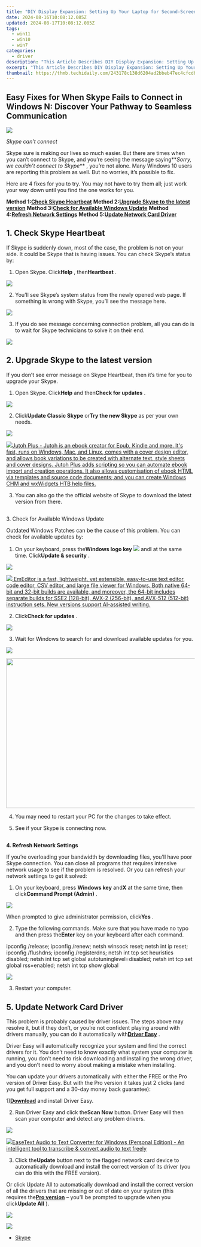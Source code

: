 ```yaml
---
title: "DIY Display Expansion: Setting Up Your Laptop for Second-Screen Functionality"
date: 2024-08-16T10:08:12.085Z
updated: 2024-08-17T10:08:12.085Z
tags:
  - win11
  - win10
  - win7
categories:
  - driver
description: "This Article Describes DIY Display Expansion: Setting Up Your Laptop for Second-Screen Functionality"
excerpt: "This Article Describes DIY Display Expansion: Setting Up Your Laptop for Second-Screen Functionality"
thumbnail: https://thmb.techidaily.com/243178c138d6204ad2bbeb47ec4cfcdba020958c11cab04cb22d5f5327eef01b.jpg
---
```


## Easy Fixes for When Skype Fails to Connect in Windows N: Discover Your Pathway to Seamless Communication

![](https://images.drivereasy.com/wp-content/uploads/2017/09/img_59ba2cbe02f23.png)

_Skype can’t connect_

 Skype sure is making our lives so much easier. But there are times when you can’t connect to Skype, and you’re seeing the message saying**_Sorry, we couldn’t connect to Skype_** , you’re not alone. Many Windows 10 users are reporting this problem as well. But no worries, it’s possible to fix.

 Here are 4 fixes for you to try. You may not have to try them all; just work your way down until you find the one works for you.

 **Method 1:[Check Skype Heartbeat](https://tools.techidaily.com/drivereasy/download/)**
 **Method 2:[Upgrade Skype to the latest version](https://tools.techidaily.com/drivereasy/download/)**
 **Method 3:[Check for Available Windows Update](https://tools.techidaily.com/drivereasy/download/)**
 **Method 4:[Refresh Network Settings](https://tools.techidaily.com/drivereasy/download/)**
 **Method 5:[Update Network Card Driver](https://tools.techidaily.com/drivereasy/download/)**

## 1\. Check Skype Heartbeat

 If Skype is suddenly down, most of the case, the problem is not on your side. It could be Skype that is having issues. You can check Skype’s status by:

 1) Open Skype. Click**Help** , then**Heartbeat** .

![](https://images.drivereasy.com/wp-content/uploads/2017/09/img_59ba324261c48.jpg)

 2) You’ll see Skype’s system status from the newly opened web page. If something is wrong with Skype, you’ll see the message here.

![](https://images.drivereasy.com/wp-content/uploads/2017/09/img_59ba3393bc52d.jpg)

 3) If you do see message concerning connection problem, all you can do is to wait for Skype technicians to solve it on their end.

<!-- affiliate ads begin -->
<a href="https://shop.systoolsgroup.com/affiliate.php?ACCOUNT=SYSTOOBY&AFFILIATE=108875&PATH=https%3A%2F%2Fwww.systoolsgroup.com%3FAFFILIATE%3D108875%26RESOURCE%3D%2BSysTools%2BOutlook%2BRecovery"><img src="https://www.systoolsgroup.com/box/outlook-recovery.png" border="0"></a>
<!-- affiliate ads end -->
## 2\. Upgrade Skype to the latest version

 If you don’t see error message on Skype Heartbeat, then it’s time for you to upgrade your Skype.

 1) Open Skype. Click**Help** and then**Check for updates** .

![](https://images.drivereasy.com/wp-content/uploads/2017/09/img_59ba3c3c53b24.jpg)

 2) Click**Update Classic Skype** or**Try the new Skype** as per your own needs.

![](https://images.drivereasy.com/wp-content/uploads/2017/09/img_59ba3ce447ed7.png)
<!-- affiliate ads begin -->
<a href="https://secure.2checkout.com/order/checkout.php?PRODS=4699091&QTY=1&AFFILIATE=108875&CART=1"><img src="https://secure.avangate.com/images/merchant/bccefcc1b1eee9eca3ae4f5c1a281482/products/1_jutoh-logo-1200x1600.jpg" border="0">Jutoh Plus -  Jutoh is an ebook creator for Epub, Kindle and more. It's fast, runs on Windows, Mac, and Linux, comes with a cover design editor, and allows book variations to be created with alternate text, style sheets and cover designs. Jutoh Plus adds scripting so you can automate ebook import and creation operations. It also allows customisation of ebook HTML via templates and source code documents; and you can create Windows CHM and wxWidgets HTB help files. </a>
<!-- affiliate ads end -->

 3) You can also go the the official website of Skype to download the latest version from there.

##

 3\. Check for Available Windows Update

 Outdated Windows Patches can be the cause of this problem. You can check for available updates by:

 1) On your keyboard, press the**Windows logo key** ![](https://images.drivereasy.com/wp-content/uploads/2017/09/img_59ba41495099c.png) and**I** at the same time. Click**Update & security** .

![](https://images.drivereasy.com/wp-content/uploads/2017/09/img_59ba4105e1a55.png)
<!-- affiliate ads begin -->
<a href="https://shop.emeditor.com/order/checkout.php?PRODS=4610657&QTY=1&AFFILIATE=108875&CART=1"><img src="https://www.emeditor.com/wp-content/uploads/2024/06/emeditor_chat_ai.png" border="0">
EmEditor is a fast, lightweight, yet extensible, easy-to-use text editor, code editor, CSV editor, and large file viewer for Windows. Both native 64-bit and 32-bit builds are available, and moreover, the 64-bit includes separate builds for SSE2 (128-bit), AVX-2 (256-bit), and AVX-512 (512-bit) instruction sets. New versions support AI-assisted writing.</a>
<!-- affiliate ads end -->

 2) Click**Check for updates** .

![](https://images.drivereasy.com/wp-content/uploads/2017/09/img_59ba4174c0407.jpg)

 3) Wait for Windows to search for and download available updates for you.

![](https://images.drivereasy.com/wp-content/uploads/2017/09/img_59ba41bf10bc6.jpg)
<!-- affiliate ads begin -->
<a href="https://aidotcom.pxf.io/c/5597632/2086436/19576" target="_top" id="2086436"><img src="//a.impactradius-go.com/display-ad/19576-2086436" border="0" alt="" width="1500" height="400"/></a><img height="0" width="0" src="https://imp.pxf.io/i/5597632/2086436/19576" style="position:absolute;visibility:hidden;" border="0" />
<!-- affiliate ads end -->

4) You may need to restart your PC for the changes to take effect.

5) See if your Skype is connecting now.

##

 **4\. Refresh Network Settings**

 If you’re overloading your bandwidth by downloading files, you’ll have poor Skype connection. You can close all programs that requires intensive network usage to see if the problem is resolved. Or you can refresh your network settings to get it solved:

 1) On your keyboard, press **Windows key**   and**X** at the same time, then click**Command Prompt (Admin)** .

![](https://images.drivereasy.com/wp-content/uploads/2017/09/img_59ba445219ad3.png)

 When prompted to give administrator permission, click**Yes** .

 2) Type the following commands. Make sure that you have made no typo and then press the**Enter** key on your keyboard after each command.

ipconfig /release;
ipconfig /renew;
netsh winsock reset;
netsh int ip reset;
ipconfig /flushdns;
ipconfig /registerdns;
netsh int tcp set heuristics disabled;
netsh int tcp set global autotuninglevel=disabled;
netsh int tcp set global rss=enabled;
netsh int tcp show global

![](https://images.drivereasy.com/wp-content/uploads/2017/09/img_59ba44fb14d3b.png)

3) Restart your computer.

## 5\. Update Network Card Driver

 This problem is probably caused by driver issues. The steps above may resolve it, but if they don’t, or you’re not confident playing around with drivers manually, you can do it automatically with[**Driver Easy**](https://tools.techidaily.com/drivereasy/download/) .

 Driver Easy will automatically recognize your system and find the correct drivers for it. You don’t need to know exactly what system your computer is running, you don’t need to risk downloading and installing the wrong driver, and you don’t need to worry about making a mistake when installing.

 You can update your drivers automatically with either the FREE or the Pro version of Driver Easy. But with the Pro version it takes just 2 clicks (and you get full support and a 30-day money back guarantee):

 1)[**Download**](https://tools.techidaily.com/drivereasy/download/) and install Driver Easy.

 2) Run Driver Easy and click the**Scan Now** button. Driver Easy will then scan your computer and detect any problem drivers.

![](https://images.drivereasy.com/wp-content/uploads/2017/09/img_59ba45ad5c809.png)
<!-- affiliate ads begin -->
<a href="https://secure.2checkout.com/order/checkout.php?PRODS=40203538&QTY=1&AFFILIATE=108875&CART=1"><img src="https://secure.avangate.com/images/merchant/cc4b82e826b52ec41c810301548e8f48/products/audio-to-text-transcription-software.png" border="0">EaseText Audio to Text Converter for Windows (Personal Edition) - An intelligent tool to transcribe & convert audio to text freely </a>
<!-- affiliate ads end -->

 3) Click the**Update** button next to the flagged network card device to automatically download and install the correct version of its driver (you can do this with the FREE version).

 Or click Update All to automatically download and install the correct version of all the drivers that are missing or out of date on your system (this requires the[**Pro version**](https://tools.techidaily.com/drivereasy/download/) – you’ll be prompted to upgrade when you click**Update All** ).

![](https://images.drivereasy.com/wp-content/uploads/2017/09/img_59ba45c2da6fc.jpg)
<!-- affiliate ads begin -->
<a href="https://shop.copernic.com/order/checkout.php?PRODS=41033095&QTY=1&AFFILIATE=108875&CART=1"><img src="https://secure.2checkout.com/images/merchant/8d30aa96e72440759f74bd2306c1fa3d/Copernic-2023-Affiliate-728x90-Advanced-3YR.png" border="0"></a>
<!-- affiliate ads end -->

* [Skype](https://tools.techidaily.com/drivereasy/download/)

<ins class="adsbygoogle"
     style="display:block"
     data-ad-format="autorelaxed"
     data-ad-client="ca-pub-7571918770474297"
     data-ad-slot="1223367746"></ins>



<ins class="adsbygoogle"
     style="display:block"
     data-ad-client="ca-pub-7571918770474297"
     data-ad-slot="8358498916"
     data-ad-format="auto"
     data-full-width-responsive="true"></ins>



